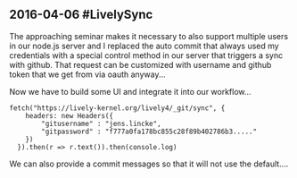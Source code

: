 ## 2016-04-06 #LivelySync

The approaching seminar makes it necessary to also support multiple users in our node.js server and 
I replaced the auto commit that always used my credentials with a special control method in our server that triggers a sync with github. That request can be customized with username and github token that we get from via oauth anyway...

Now we have to build some UI and integrate it into our workflow... 

```JS
fetch("https://lively-kernel.org/lively4/_git/sync", {
    headers: new Headers({ 
    	"gitusername" : "jens.lincke",
    	"gitpassword" : "f777a0fa178bc855c28f89b402786b3....."
    })
  }).then(r => r.text()).then(console.log)
```
We can also provide a commit messages so that it will not use the default....

